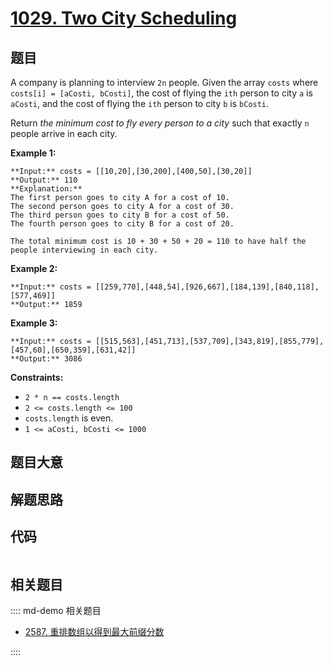 # [1029. Two City Scheduling](https://leetcode.com/problems/two-city-scheduling)

## 题目

A company is planning to interview `2n` people. Given the array `costs` where
`costs[i] = [aCosti, bCosti]`, the cost of flying the `ith` person to city `a`
is `aCosti`, and the cost of flying the `ith` person to city `b` is `bCosti`.

Return _the minimum cost to fly every person to a city_ such that exactly `n`
people arrive in each city.



**Example 1:**

    
    
    **Input:** costs = [[10,20],[30,200],[400,50],[30,20]]
    **Output:** 110
    **Explanation:**
    The first person goes to city A for a cost of 10.
    The second person goes to city A for a cost of 30.
    The third person goes to city B for a cost of 50.
    The fourth person goes to city B for a cost of 20.
    
    The total minimum cost is 10 + 30 + 50 + 20 = 110 to have half the people interviewing in each city.
    

**Example 2:**

    
    
    **Input:** costs = [[259,770],[448,54],[926,667],[184,139],[840,118],[577,469]]
    **Output:** 1859
    

**Example 3:**

    
    
    **Input:** costs = [[515,563],[451,713],[537,709],[343,819],[855,779],[457,60],[650,359],[631,42]]
    **Output:** 3086
    



**Constraints:**

  * `2 * n == costs.length`
  * `2 <= costs.length <= 100`
  * `costs.length` is even.
  * `1 <= aCosti, bCosti <= 1000`


## 题目大意

## 解题思路

## 代码

```javascript

```

## 相关题目

:::: md-demo 相关题目
- [2587. 重排数组以得到最大前缀分数](https://leetcode.com/problems/rearrange-array-to-maximize-prefix-score)

::::
